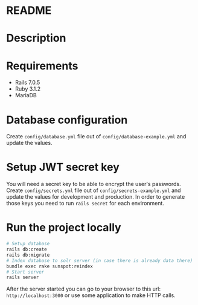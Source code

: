 # README

# Description

# Requirements
* Rails 7.0.5
* Ruby 3.1.2
* MariaDB

# Database configuration
Create `config/database.yml` file out of `config/database-example.yml` and update the values.

# Setup JWT secret key
You will need a secret key to be able to encrypt the user's passwords. 
Create `config/secrets.yml` file out of `config/secrets-example.yml` and update the values for development and production. In order to generate those keys you need to run `rails secret` for each environment.

# Run the project locally
```bash
# Setup database
rails db:create
rails db:migrate
# Index database to solr server (in case there is already data there)
bundle exec rake sunspot:reindex
# Start server
rails server
```
After the server started you can go to your browser to this url: `http://localhost:3000` or use some application to make HTTP calls.